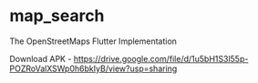 # map_search

The OpenStreetMaps Flutter Implementation

Download APK - https://drive.google.com/file/d/1u5bH1S3l55p-POZRoValXSWp0h6bkIyB/view?usp=sharing
